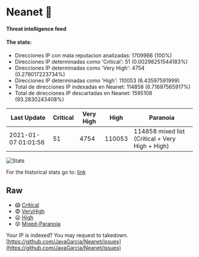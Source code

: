 # Neanet :hocho:
#### Threat intelligence feed
#### The stats:

- Direcciones IP con mala reputacion analizadas: 1709966 (100%)
- Direcciones IP determinadas como 'Critical':  51 (0.00298251544183%)
- Direcciones IP determinadas como 'Very High':  4754 (0.278017223734%)
- Direcciones IP determinadas como 'High':  110053 (6.43597591999)
- Total de direcciones IP indexadas en Neanet:  114858 (6.71697565917%)
- Total de direcciones IP descartadas en Neanet:  1595108 (93.2830243408%)

| Last Update | Critical | Very High | High | Paranoia |
| --- | --- | --- | --- | --- |
| 2021-01-07 01:01:56 | 51 | 4754 | 110053 | 114858 mixed list (Critical + Very High + High)|

![Stats](https://docs.google.com/spreadsheets/d/e/2PACX-1vSnaNMIXVabIpDJjufMlzH7poXnshF3mgd8Is1g9ytUEzVsP5my4Trn8f-xkoLLQ38xpL3HtmUexLo6/pubchart?oid=501124687&format=image)

For the historical stats go to: [link](/stats.csv)
## Raw
- :scream: [Critical](https://raw.githubusercontent.com/JavaGarcia/Neanet/master/blacklists/neanet_critical.txt)
- :fearful: [VeryHigh](https://raw.githubusercontent.com/JavaGarcia/Neanet/master/blacklists/neanet_veryHigh.txtt)
- :frowning: [High](https://raw.githubusercontent.com/JavaGarcia/Neanet/master/blacklists/neanet_high.txt)
- :dizzy_face: [Mixed-Paranoia](https://raw.githubusercontent.com/JavaGarcia/Neanet/master/blacklists/neanet_all.txt)


Your IP is indexed? You may request to takedown. [https://github.com/JavaGarcia/Neanet/issues](https://github.com/JavaGarcia/Neanet/issues)















































































































































































































































































































































































































































































































































































































































































































































































































































































































































































































































































































































































































































































































































































































































































































































































































































































































































































































































































































































































































































































































































































































































































































































































































































































































































































































































































































































































































































































































































































































































































































































































































































































































































































































































